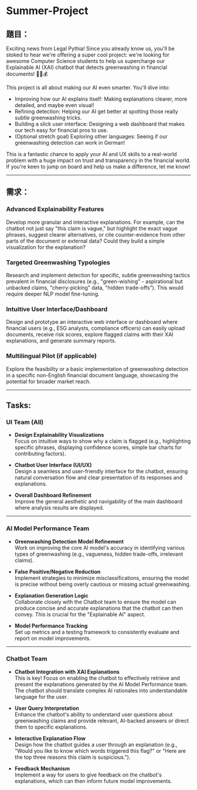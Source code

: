 # Summer-Project

## 題目：

Exciting news from Legal Pythia! Since you already know us, you'll be stoked to hear we're offering a super cool project: we're looking for awesome Computer Science students to help us supercharge our Explainable AI (XAI) chatbot that detects greenwashing in financial documents! 🤖🌿💰

This project is all about making our AI even smarter. You'll dive into:

- Improving how our AI explains itself: Making explanations clearer, more detailed, and maybe even visual!
- Refining detection: Helping our AI get better at spotting those really subtle greenwashing tricks.
- Building a slick user interface: Designing a web dashboard that makes our tech easy for financial pros to use.
- (Optional stretch goal) Exploring other languages: Seeing if our greenwashing detection can work in German!

This is a fantastic chance to apply your AI and UX skills to a real-world problem with a huge impact on trust and transparency in the financial world. If you're keen to jump on board and help us make a difference, let me know!

---

## 需求：

### Advanced Explainability Features

Develop more granular and interactive explanations. For example, can the chatbot not just say "this claim is vague," but highlight the exact vague phrases, suggest clearer alternatives, or cite counter-evidence from other parts of the document or external data? Could they build a simple visualization for the explanation?

### Targeted Greenwashing Typologies

Research and implement detection for specific, subtle greenwashing tactics prevalent in financial disclosures (e.g., "green-wishing" - aspirational but unbacked claims, "cherry-picking" data, "hidden trade-offs"). This would require deeper NLP model fine-tuning.

### Intuitive User Interface/Dashboard

Design and prototype an interactive web interface or dashboard where financial users (e.g., ESG analysts, compliance officers) can easily upload documents, receive risk scores, explore flagged claims with their XAI explanations, and generate summary reports.

### Multilingual Pilot (if applicable)

Explore the feasibility or a basic implementation of greenwashing detection in a specific non-English financial document language, showcasing the potential for broader market reach.

---

## Tasks:

### UI Team (All)

- **Design Explainability Visualizations**  
  Focus on intuitive ways to show why a claim is flagged (e.g., highlighting specific phrases, displaying confidence scores, simple bar charts for contributing factors).

- **Chatbot User Interface (UI/UX)**  
  Design a seamless and user-friendly interface for the chatbot, ensuring natural conversation flow and clear presentation of its responses and explanations.

- **Overall Dashboard Refinement**  
  Improve the general aesthetic and navigability of the main dashboard where analysis results are displayed.

---

### AI Model Performance Team

- **Greenwashing Detection Model Refinement**  
  Work on improving the core AI model's accuracy in identifying various types of greenwashing (e.g., vagueness, hidden trade-offs, irrelevant claims).

- **False Positive/Negative Reduction**  
  Implement strategies to minimize misclassifications, ensuring the model is precise without being overly cautious or missing actual greenwashing.

- **Explanation Generation Logic**  
  Collaborate closely with the Chatbot team to ensure the model can produce concise and accurate explanations that the chatbot can then convey. This is crucial for the "Explainable AI" aspect.

- **Model Performance Tracking**  
  Set up metrics and a testing framework to consistently evaluate and report on model improvements.

---
### Chatbot Team

- **Chatbot Integration with XAI Explanations**  
  This is key! Focus on enabling the chatbot to effectively retrieve and present the explanations generated by the AI Model Performance team. The chatbot should translate complex AI rationales into understandable language for the user.

- **User Query Interpretation**  
  Enhance the chatbot's ability to understand user questions about greenwashing claims and provide relevant, AI-backed answers or direct them to specific explanations.

- **Interactive Explanation Flow**  
  Design how the chatbot guides a user through an explanation (e.g., "Would you like to know which words triggered this flag?" or "Here are the top three reasons this claim is suspicious.").

- **Feedback Mechanism**  
  Implement a way for users to give feedback on the chatbot's explanations, which can then inform future model improvements.
